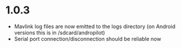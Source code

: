 # 1.0.3
* Mavlink log files are now emitted to the logs directory (on Android versions this is in /sdcard/andropilot)
* Serial port connection/disconnection should be reliable now


